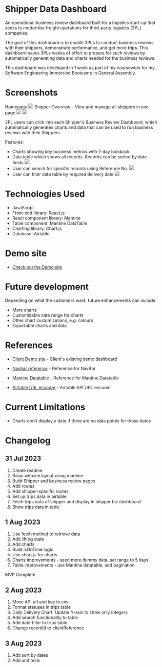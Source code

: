# Shipper Data Dashboard

An operational business review dashboard built for a logistics start-up that seeks to modernise freight operations for third-party logistics (3PL) companies.

The goal of this dashboard is to enable 3PLs to conduct business reviews with their shippers, demonstrate performance, and get more trips. This dashboard saves 3PLs weeks of effort to prepare for such reviews by automatically generating data and charts needed for the business reviews.

This dashboard was developed in 1 week as part of my coursework for my Software Engineering Immersive Bootcamp in General Assembly.

# Screenshots

Homepage
<img src="./src/assets/ReadmeScreen1.png">
Shipper Overview - View and manage all shippers in one page
<img src="./src/assets/ReadmeScreen2.png">
<img src="./src/assets/ReadmeScreen3.png">

3PL users can click into each Shipper's Business Review Dashboard, which automatically generates charts and data that can be used to run business reviews with their Shippers

Features:

- Charts showing key business metrics with 7-day lookback
- Data table which shows all records. Records can be sorted by date fields
  <img src="./src/assets/ReadmeScreen4.png">
- User can search for specific records using Reference No. 
  <img src="./src/assets/ReadmeScreen5.png">
- User can filter data table by required delivery date 
  <img src="./src/assets/ReadmeScreen6.png">

# Technologies Used

- JavaScript
- Front-end library: React.js
- React component library: Mantine
- Table component: Mantine DataTable
- Charting library: Chart.js
- Database: Airtable

# Demo site

- [Check out the Demo site][1]

[1]: https://forward-data-dashboard-demo.netlify.app

# Future development

Depending on what the customers want, future enhancements can include:
- More charts 
- Customizable date range for charts
- Other chart customizations, e.g. colours
- Exportable charts and data

# References

- [Client Demo site][5] - Client's existing demo dashboard
- [Navbar reference][6] - Reference for NavBar
- [Mantine Datatable][7] - Reference for Mantine Datatable
- [Airtable URL encoder][8] - Airtable API URL encoder 

  [5]: https://dashboard.shipamiga.com/dashboard/recja2ANzmll7wqR5
  [6]: https://ui.mantine.dev/category/navbars#double-navbar
  [7]: https://icflorescu.github.io/mantine-datatable
  [8]: https://codepen.io/airtable/full/MeXqOg?baseId=appPYAMvKJeeoDs8Y&tableId=tblghPYVFfkEZRIOE

# Current Limitations

- Charts don't display a date if there are no data points for those dates

# Changelog

## 31 Jul 2023

1. Create readme
2. Basic website layout using mantine
3. Build Shipper and business review pages
4. Add routes
5. Add shipper-specific routes
6. Set up trips data in airtable
7. Fetch trips data of shipper and display in shipper biz dashboard
8. Show trips data in table

## 1 Aug 2023

1. Use fetch method to retrieve data
2. Add lifting state
3. Add charts
4. Build isOnTime logic
5. Use chart.js for charts
6. Charts improvements - seed more dummy data, set range to 5 days
7. Table improvements - use Mantine datatable, add pagination

MVP Complete

## 2 Aug 2023

1. Move API url and key to env
2. Format statuses in trips table
3. Daily Delivery Chart: Update Y-axis to show only integers
4. Add search functionality to table
5. Add date filter to trips table
6. Change recordId to clientReference

## 3 Aug 2023

1. Add sort by dates
2. Add unit tests
